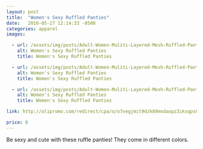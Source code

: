 ```yaml
---
layout: post
title:  "Women's Sexy Ruffled Panties"
date:   2016-05-27 12:14:33 -0500
categories: apparel
images:

  - url: /assets/img/posts/Adult-Women-Muliti-Layered-Mesh-Ruffled-Panty-Sexy-Women-Intimates-Underwear-Lingerie-Lace-Sexy-women-hot.jpg
    alt: Women's Sexy Ruffled Panties
    title: Women's Sexy Ruffled Panties

  - url: /assets/img/posts/Adult-Women-Muliti-Layered-Mesh-Ruffled-Panty-Sexy-Women-Intimates-Underwear-Lingerie-Lace-Sexy-women-hot (1).jpg
    alt: Women's Sexy Ruffled Panties
    title: Women's Sexy Ruffled Panties

  - url: /assets/img/posts/Adult-Women-Muliti-Layered-Mesh-Ruffled-Panty-Sexy-Women-Intimates-Underwear-Lingerie-Lace-Sexy-women-hot (2).jpg
    alt: Women's Sexy Ruffled Panties
    title: Women's Sexy Ruffled Panties

link: http://alipromo.com/redirect/cpa/o/o7vegjmit9dzk89mndaopz3iksqps89u/

price: 6
---
```


Be sexy and cute with these ruffle panties! They come in different colors.